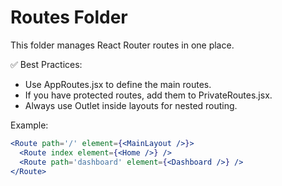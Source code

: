 # Routes Folder

This folder manages React Router routes in one place.

✅ Best Practices:

- Use AppRoutes.jsx to define the main routes.
- If you have protected routes, add them to PrivateRoutes.jsx.
- Always use Outlet inside layouts for nested routing.

Example:

```jsx
<Route path='/' element={<MainLayout />}>
  <Route index element={<Home />} />
  <Route path='dashboard' element={<Dashboard />} />
</Route>
```
